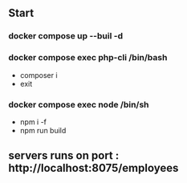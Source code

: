 ## Start
### docker compose up --buil -d 
### docker compose exec php-cli /bin/bash
+ composer i
+ exit 
### docker compose exec node /bin/sh
+ npm i -f
+ npm run build 

## servers runs on port : http://localhost:8075/employees